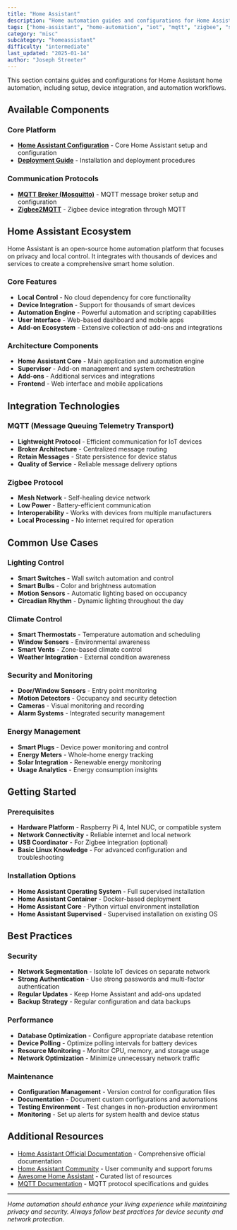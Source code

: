 ```yaml
---
title: "Home Assistant"
description: "Home automation guides and configurations for Home Assistant, including MQTT, Zigbee, and smart home device integration"
tags: ["home-assistant", "home-automation", "iot", "mqtt", "zigbee", "smart-home"]
category: "misc"
subcategory: "homeassistant"
difficulty: "intermediate"
last_updated: "2025-01-14"
author: "Joseph Streeter"
---
```


This section contains guides and configurations for Home Assistant home automation, including setup, device integration, and automation workflows.

## Available Components

### Core Platform

- **[Home Assistant Configuration](homeassistant/index.md)** - Core Home Assistant setup and configuration
- **[Deployment Guide](deployment/index.md)** - Installation and deployment procedures

### Communication Protocols

- **[MQTT Broker (Mosquitto)](mosquitto/index.md)** - MQTT message broker setup and configuration  
- **[Zigbee2MQTT](zigbee2mqtt/index.md)** - Zigbee device integration through MQTT

## Home Assistant Ecosystem

Home Assistant is an open-source home automation platform that focuses on privacy and local control. It integrates with thousands of devices and services to create a comprehensive smart home solution.

### Core Features

- **Local Control** - No cloud dependency for core functionality
- **Device Integration** - Support for thousands of smart devices
- **Automation Engine** - Powerful automation and scripting capabilities
- **User Interface** - Web-based dashboard and mobile apps
- **Add-on Ecosystem** - Extensive collection of add-ons and integrations

### Architecture Components

- **Home Assistant Core** - Main application and automation engine
- **Supervisor** - Add-on management and system orchestration
- **Add-ons** - Additional services and integrations
- **Frontend** - Web interface and mobile applications

## Integration Technologies

### MQTT (Message Queuing Telemetry Transport)

- **Lightweight Protocol** - Efficient communication for IoT devices
- **Broker Architecture** - Centralized message routing
- **Retain Messages** - State persistence for device status
- **Quality of Service** - Reliable message delivery options

### Zigbee Protocol

- **Mesh Network** - Self-healing device network
- **Low Power** - Battery-efficient communication
- **Interoperability** - Works with devices from multiple manufacturers
- **Local Processing** - No internet required for operation

## Common Use Cases

### Lighting Control

- **Smart Switches** - Wall switch automation and control
- **Smart Bulbs** - Color and brightness automation
- **Motion Sensors** - Automatic lighting based on occupancy
- **Circadian Rhythm** - Dynamic lighting throughout the day

### Climate Control

- **Smart Thermostats** - Temperature automation and scheduling
- **Window Sensors** - Environmental awareness
- **Smart Vents** - Zone-based climate control
- **Weather Integration** - External condition awareness

### Security and Monitoring

- **Door/Window Sensors** - Entry point monitoring
- **Motion Detectors** - Occupancy and security detection
- **Cameras** - Visual monitoring and recording
- **Alarm Systems** - Integrated security management

### Energy Management

- **Smart Plugs** - Device power monitoring and control
- **Energy Meters** - Whole-home energy tracking
- **Solar Integration** - Renewable energy monitoring
- **Usage Analytics** - Energy consumption insights

## Getting Started

### Prerequisites

- **Hardware Platform** - Raspberry Pi 4, Intel NUC, or compatible system
- **Network Connectivity** - Reliable internet and local network
- **USB Coordinator** - For Zigbee integration (optional)
- **Basic Linux Knowledge** - For advanced configuration and troubleshooting

### Installation Options

- **Home Assistant Operating System** - Full supervised installation
- **Home Assistant Container** - Docker-based deployment
- **Home Assistant Core** - Python virtual environment installation
- **Home Assistant Supervised** - Supervised installation on existing OS

## Best Practices

### Security

- **Network Segmentation** - Isolate IoT devices on separate network
- **Strong Authentication** - Use strong passwords and multi-factor authentication
- **Regular Updates** - Keep Home Assistant and add-ons updated
- **Backup Strategy** - Regular configuration and data backups

### Performance

- **Database Optimization** - Configure appropriate database retention
- **Device Polling** - Optimize polling intervals for battery devices
- **Resource Monitoring** - Monitor CPU, memory, and storage usage
- **Network Optimization** - Minimize unnecessary network traffic

### Maintenance

- **Configuration Management** - Version control for configuration files
- **Documentation** - Document custom configurations and automations
- **Testing Environment** - Test changes in non-production environment
- **Monitoring** - Set up alerts for system health and device status

## Additional Resources

- [Home Assistant Official Documentation](https://www.home-assistant.io/docs/) - Comprehensive official documentation
- [Home Assistant Community](https://community.home-assistant.io/) - User community and support forums
- [Awesome Home Assistant](https://github.com/frenck/awesome-home-assistant) - Curated list of resources
- [MQTT Documentation](https://mqtt.org/) - MQTT protocol specifications and guides

---

*Home automation should enhance your living experience while maintaining privacy and security. Always follow best practices for device security and network protection.*
